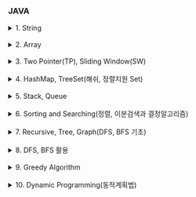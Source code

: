 ### JAVA

<details>
    <summary>1. String</summary>
        <a href="https://github.com/kkyu8925/algorithm/blob/main/Java/src/inflearn/section01/ex01_%EB%AC%B8%EC%9E%90%EC%B0%BE%EA%B8%B0/Main.java">[인프런(자바코테) 1-1] 문자 찾기</a><br/>
        <a href="https://github.com/kkyu8925/algorithm/blob/main/Java/src/inflearn/section01/ex02_%EB%8C%80%EC%86%8C%EB%AC%B8%EC%9E%90_%EB%B3%80%ED%99%98/Main.java">[인프런(자바코테) 1-2] 대소문자 변환</a> - String/StringBuffer/StringBuilder Thread-safe<br/>
        <a href="https://github.com/kkyu8925/algorithm/blob/main/Java/src/inflearn/section01/ex03_%EB%AC%B8%EC%9E%A5_%EC%86%8D_%EB%8B%A8%EC%96%B4/Main.java">[인프런(자바코테) 1-3] 문장 속 단어</a><br/>
        <a href="https://github.com/kkyu8925/algorithm/blob/main/Java/src/inflearn/section01/ex04_%EB%8B%A8%EC%96%B4_%EB%92%A4%EC%A7%91%EA%B8%B0/Main.java">[인프런(자바코테) 1-4] 단어 뒤집기</a> - new StringBuilder().reverse()<br/>
        <a href="https://github.com/kkyu8925/algorithm/blob/main/Java/src/inflearn/section01/ex05_%ED%8A%B9%EC%A0%95_%EB%AC%B8%EC%9E%90_%EB%92%A4%EC%A7%91%EA%B8%B0/Main.java">[인프런(자바코테) 1-5] 특정 문자 뒤집기</a> - String.valueOf(char[] data)<br/>
        <a href="https://github.com/kkyu8925/algorithm/blob/main/Java/src/inflearn/section01/ex06_%EC%A4%91%EB%B3%B5%EB%AC%B8%EC%9E%90%EC%A0%9C%EA%B1%B0/Main.java">[인프런(자바코테) 1-6] 중복문자제거</a> - str.charAt(), str.indexOf()<br/>
        <a href="https://github.com/kkyu8925/algorithm/blob/main/Java/src/inflearn/section01/ex07_%ED%9A%8C%EB%AC%B8_%EB%AC%B8%EC%9E%90%EC%97%B4/Main.java">[인프런(자바코테) 1-7] 회문 문자열</a><br/>
        <a href="https://github.com/kkyu8925/algorithm/blob/main/Java/src/inflearn/section01/ex08_%EC%9C%A0%ED%9A%A8%ED%95%9C_%ED%8C%B0%EB%A6%B0%EB%93%9C%EB%A1%AC/Main.java">[인프런(자바코테) 1-8] 유효한 팰린드롬</a> - 정규식<br/>
        <a href="https://github.com/kkyu8925/algorithm/blob/main/Java/src/inflearn/section01/ex09_%EC%88%AB%EC%9E%90%EB%A7%8C_%EC%B6%94%EC%B6%9C/Main.java">[인프런(자바코테) 1-9] 숫자만 추출</a> - 정규식<br/>
        <a href="https://github.com/kkyu8925/algorithm/blob/main/Java/src/inflearn/section01/ex10_%EA%B0%80%EC%9E%A5_%EC%A7%A7%EC%9D%80_%EB%AC%B8%EC%9E%90%EA%B1%B0%EB%A6%AC/Main.java">[인프런(자바코테) 1-10] 가장 짧은 문자거리</a><br/>
        <a href="https://github.com/kkyu8925/algorithm/blob/main/Java/src/inflearn/section01/ex11_%EB%AC%B8%EC%9E%90%EC%97%B4_%EC%95%95%EC%B6%95/Main.java">[인프런(자바코테) 1-11] 문자열 압축</a> - String+int<br/>
        <a href="https://github.com/kkyu8925/algorithm/blob/main/Java/src/inflearn/section01/ex12_%EC%95%94%ED%98%B8/Main.java">[인프런(자바코테) 1-12] 암호</a> - Integer.parseInt(tmp, 2)<br/>
</details><br/>

<details>
    <summary>2. Array</summary>
        <a href="https://github.com/kkyu8925/algorithm/blob/main/Java/src/inflearn/section02/ex01_%ED%81%B0_%EC%88%98_%EC%B6%9C%EB%A0%A5%ED%95%98%EA%B8%B0/Main.java">[인프런(자바코테) 2-1] 큰 수 출력하기</a><br/>
        <a href="https://github.com/kkyu8925/algorithm/blob/main/Java/src/inflearn/section02/ex02_%EB%B3%B4%EC%9D%B4%EB%8A%94_%ED%95%99%EC%83%9D/Main.java">[인프런(자바코테) 2-2] 보이는 학생</a><br/>
        <a href="https://github.com/kkyu8925/algorithm/blob/main/Java/src/inflearn/section02/ex03_%EA%B0%80%EC%9C%84_%EB%B0%94%EC%9C%84_%EB%B3%B4/Main.java">[인프런(자바코테) 2-3] 가위 바위 보</a><br/>
        <a href="https://github.com/kkyu8925/algorithm/blob/main/Java/src/inflearn/section02/ex04_%ED%94%BC%EB%B3%B4%EB%82%98%EC%B9%98_%EC%88%98%EC%97%B4/Main.java">[인프런(자바코테) 2-4] 피보나치 수열</a><br/>
        <a href="https://github.com/kkyu8925/algorithm/blob/main/Java/src/inflearn/section02/ex05_%EC%86%8C%EC%88%98_%EC%97%90%EB%9D%BC%ED%86%A0%EC%8A%A4%ED%85%8C%EB%84%A4%EC%8A%A4%EC%B2%B4/Main.java">[인프런(자바코테) 2-5] 소수(에라토스테네스 체)</a><br/>
        <a href="https://github.com/kkyu8925/algorithm/blob/main/Java/src/inflearn/section02/ex06_%EB%92%A4%EC%A7%91%EC%9D%80_%EC%86%8C%EC%88%98/Main.java">[인프런(자바코테) 2-6] 뒤집은 소수</a> - isPrime(), getReverseNumber()<br/>
        <a href="https://github.com/kkyu8925/algorithm/blob/main/Java/src/inflearn/section02/ex07_%EC%A0%90%EC%88%98%EA%B3%84%EC%82%B0/Main.java">[인프런(자바코테) 2-7] 점수계산</a><br/>
        <a href="https://github.com/kkyu8925/algorithm/blob/main/Java/src/inflearn/section02/ex08_%EB%93%B1%EC%88%98%EA%B5%AC%ED%95%98%EA%B8%B0/Main.java">[인프런(자바코테) 2-8] 등수구하기</a><br/>
        <a href="https://github.com/kkyu8925/algorithm/blob/main/Java/src/inflearn/section02/ex09_%EA%B2%A9%EC%9E%90%ED%8C%90_%EC%B5%9C%EB%8C%80%ED%95%A9/Main.java">[인프런(자바코테) 2-9] 격자판 최대합</a><br/>
        <a href="https://github.com/kkyu8925/algorithm/blob/main/Java/src/inflearn/section02/ex10_%EB%B4%89%EC%9A%B0%EB%A6%AC/Main.java">[인프런(자바코테) 2-10] 봉우리</a> - Array 상하좌우<br/>
        <a href="https://github.com/kkyu8925/algorithm/blob/main/Java/src/inflearn/section02/ex11_%EC%9E%84%EC%8B%9C%EB%B0%98%EC%9E%A5_%EC%A0%95%ED%95%98%EA%B8%B0/Main.java">[인프런(자바코테) 2-11] 임시반장 정하기</a><br/>
        <a href="https://github.com/kkyu8925/algorithm/blob/main/Java/src/inflearn/section02/ex12_%EB%A9%98%ED%86%A0%EB%A7%81/Main.java">[인프런(자바코테) 2-12] 멘토링</a><br/>
</details><br/>

<details>
    <summary>3. Two Pointer(TP), Sliding Window(SW)</summary>
        <a href="https://github.com/kkyu8925/algorithm/blob/main/Java/src/inflearn/section03/ex01_%EB%91%90_%EB%B0%B0%EC%97%B4_%ED%95%A9%EC%B9%98%EA%B8%B0/Main.java">[인프런(자바코테) 3-1] 두 배열 합치기</a> - TP<br/>
        <a href="https://github.com/kkyu8925/algorithm/blob/main/Java/src/inflearn/section03/ex02_%EA%B3%B5%ED%86%B5%EC%9B%90%EC%86%8C_%EA%B5%AC%ED%95%98%EA%B8%B0/Main.java">[인프런(자바코테) 3-2] 공통원소 구하기</a> - TP<br/>
        <a href="https://github.com/kkyu8925/algorithm/blob/main/Java/src/inflearn/section03/ex03_%EC%B5%9C%EB%8C%80_%EB%A7%A4%EC%B6%9C/Main.java">[인프런(자바코테) 3-3] 최대 매출</a> - SW<br/>
        <a href="https://github.com/kkyu8925/algorithm/blob/main/Java/src/inflearn/section03/ex04_%EC%97%B0%EC%86%8D_%EB%B6%80%EB%B6%84%EC%88%98%EC%97%B4/Main.java">[인프런(자바코테) 3-4] 연속 부분수열</a> - TP, SW<br/>
        <a href="https://github.com/kkyu8925/algorithm/blob/main/Java/src/inflearn/section03/ex05_%EC%97%B0%EC%86%8D%EB%90%9C_%EC%9E%90%EC%97%B0%EC%88%98%EC%9D%98_%ED%95%A9/Main.java">[인프런(자바코테) 3-5] 연속된 자연수의 합</a> - TP & 수학공식<br/>
        <a href="https://github.com/kkyu8925/algorithm/blob/main/Java/src/inflearn/section03/ex06_%EC%B5%9C%EB%8C%80_%EA%B8%B8%EC%9D%B4_%EC%97%B0%EC%86%8D%EB%B6%80%EB%B6%84%EC%88%98%EC%97%B4/Main.java">[인프런(자바코테) 3-6] 최대 길이 연속부분수열</a> - TP, SW<br/>
</details><br/>

<details>
    <summary>4. HashMap, TreeSet(해쉬, 정렬지원 Set)</summary>
        <a href="">[인프런(자바코테) 4-1] 학급 회장(HashMap)</a><br/>
        <a href="">[인프런(자바코테) 4-2] 아나그램(HashMap)</a><br/>
        <a href="">[인프런(자바코테) 4-3] 매출액의 종류(Hash, Sliding Window)</a><br/>
        <a href="">[인프런(자바코테) 4-4] 모든 아나그램 찾기(Hash, Sliding Window)</a><br/>
        <a href="">[인프런(자바코테) 4-5] K번째 큰 수(TreeSet)</a><br/>
</details><br/>

<details>
    <summary>5. Stack, Queue</summary>
        <a href="">[인프런(자바코테) 5-1] 올바른 괄호</a><br/>
        <a href="">[인프런(자바코테) 5-2] 괄호문자제거</a><br/>
        <a href="">[인프런(자바코테) 5-3] 크레인 인형뽑기(카카오)</a><br/>
        <a href="">[인프런(자바코테) 5-4] 후위식 연산(postfix)</a><br/>
        <a href="">[인프런(자바코테) 5-5] 쇠막대기</a><br/>
        <a href="">[인프런(자바코테) 5-6] 공주 구하기</a><br/>
        <a href="">[인프런(자바코테) 5-7] 교육과정 설계</a><br/>
        <a href="">[인프런(자바코테) 5-8] 응급실</a><br/>
</details><br/>

<details>
    <summary>6. Sorting and Searching(정렬, 이분검색과 결정알고리즘)</summary>
        <a href="">[인프런(자바코테) 6-1] 선택 정렬</a><br/>
        <a href="">[인프런(자바코테) 6-2] 버블 정렬</a><br/>
        <a href="">[인프런(자바코테) 6-3] 삽입 정렬</a><br/>
        <a href="">[인프런(자바코테) 6-4] LRU(Least Recently Used)</a><br/>
        <a href="">[인프런(자바코테) 6-5] 중복 확인</a><br/>
        <a href="">[인프런(자바코테) 6-6] 장난꾸러기</a><br/>
        <a href="">[인프런(자바코테) 6-7] 좌표 정렬(compareTo)</a><br/>
        <a href="">[인프런(자바코테) 6-8] 이분검색</a><br/>
        <a href="">[인프런(자바코테) 6-9] 뮤직비디오(결정알고리즘)</a><br/>
        <a href="">[인프런(자바코테) 6-10] 마구간 정하기(결정알고리즘)</a><br/>
</details><br/>

<details>
    <summary>7. Recursive, Tree, Graph(DFS, BFS 기초)</summary>
        <a href="">[인프런(자바코테) 7-1] 재귀함수(스택프레임)</a><br/>
        <a href="">[인프런(자바코테) 7-2] 이진수 출력(재귀)</a><br/>
        <a href="">[인프런(자바코테) 7-3] 팩토리얼</a><br/>
        <a href="">[인프런(자바코테) 7-4] 피보나치 재귀(메모리제이션)</a><br/>
        <a href="">[인프런(자바코테) 7-5] 이진트리순화(DFS)</a><br/>
        <a href="">[인프런(자바코테) 7-6] 부분집합 구하기(DFS)</a><br/>
        <a href="">[인프런(자바코테) 7-7] 이진트리 레벨탐색(BFS)</a><br/>
        <a href="">[인프런(자바코테) 7-8] 송아지 찾기(BFS)</a><br/>
        <a href="">[인프런(자바코테) 7-9] Tree 말단노드까지의 가장 짧은 경로(DFS)</a><br/>
        <a href="">[인프런(자바코테) 7-10] Tree 말단노드까지의 가장 짧은 경로(BFS)</a><br/>
        <a href="">[인프런(자바코테) 7-11] 그래프와 인접행렬</a><br/>
        <a href="">[인프런(자바코테) 7-12] 경로탐색(DFS</a><br/>
        <a href="">[인프런(자바코테) 7-13] 경로탐색(인접리스트, ArrayList)</a><br/>
        <a href="">[인프런(자바코테) 7-14] 그래프 최단거리(BFS)</a><br/>
</details><br/>

<details>
    <summary>8. DFS, BFS 활용</summary>
        <a href="">[인프런(자바코테) 8-1] 합이 같은 부분집합</a><br/>
        <a href="">[인프런(자바코테) 8-2] 바둑이 승차</a><br/>
        <a href="">[인프런(자바코테) 8-3] 최대점수 구하기</a><br/>
        <a href="">[인프런(자바코테) 8-4] 중복순열</a><br/>
        <a href="">[인프런(자바코테) 8-5] 동전교환</a><br/>
        <a href="">[인프런(자바코테) 8-6] 순열 구하기</a><br/>
        <a href="">[인프런(자바코테) 8-7] 조합수(메모리제이션)</a><br/>
        <a href="">[인프런(자바코테) 8-8] 수열 추측하기</a><br/>
        <a href="">[인프런(자바코테) 8-9] 조합 구하기</a><br/>
        <a href="">[인프런(자바코테) 8-10] 미로탐색(DFS)</a><br/>
        <a href="">[인프런(자바코테) 8-11] 미로의 최단거리 통로(BFS)</a><br/>
        <a href="">[인프런(자바코테) 8-12] 토마토(BFS)</a><br/>
        <a href="">[인프런(자바코테) 8-13] 섬나라 아일랜드(DFS)</a><br/>
        <a href="">[인프런(자바코테) 8-14] 섬나라 아일랜드(BFS)</a><br/>
        <a href="">[인프런(자바코테) 8-15] 피자배달거리(DFS)</a><br/>
</details><br/>

<details>
    <summary>9. Greedy Algorithm</summary>
        <a href="">[인프런(자바코테) 9-1] 씨름선수</a><br/>
        <a href="">[인프런(자바코테) 9-2] 회의실 배정</a><br/>
        <a href="">[인프런(자바코테) 9-3] 결혼식</a><br/>
        <a href="">[인프런(자바코테) 9-4] 최대수입스케쥴(PriorityQueue)</a><br/>
        <a href="">[인프런(자바코테) 9-5] 다익스트라 알고리즘</a><br/>
        <a href="">[인프런(자바코테) 9-6] 친구인가(Union&Find)</a><br/>
        <a href="">[인프런(자바코테) 9-7] 원더랜드(크루스칼:Union&Find)</a><br/>
        <a href="">[인프런(자바코테) 9-8] 씨름선수(프림:PriorityQueue)</a><br/>
</details><br/>

<details>
    <summary>10. Dynamic Programming(동적계획법)</summary>
        <a href="">[인프런(자바코테) 9-1] 계단오르기</a><br/>
        <a href="">[인프런(자바코테) 9-2] 돌다리 건너기</a><br/>
        <a href="">[인프런(자바코테) 9-3] 최대부분증가수열(LIS)</a><br/>
        <a href="">[인프런(자바코테) 9-4] 가장 높은 탑 쌓기(LIS 응용)</a><br/>
        <a href="">[인프런(자바코테) 9-5] 동전교환(냅색 알고리즘)</a><br/>
        <a href="">[인프런(자바코테) 9-6] 최대점수 구하기(냅색 알고리즘)</a><br/>
</details><br/>



